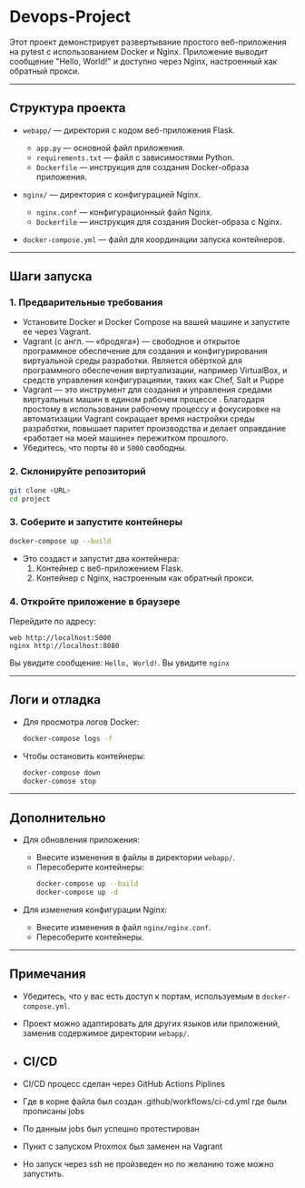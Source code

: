 # Devops-Project

Этот проект демонстрирует развертывание простого веб-приложения на pytest с использованием Docker и Nginx. Приложение выводит сообщение "Hello, World!" и доступно через Nginx, настроенный как обратный прокси.

---

## Структура проекта

- `webapp/` — директория с кодом веб-приложения Flask.
  - `app.py` — основной файл приложения.
  - `requirements.txt` — файл с зависимостями Python.
  - `Dockerfile` — инструкция для создания Docker-образа приложения.

- `nginx/` — директория с конфигурацией Nginx.
  - `nginx.conf` — конфигурационный файл Nginx.
  - `Dockerfile` — инструкция для создания Docker-образа с Nginx.

- `docker-compose.yml` — файл для координации запуска контейнеров.

---

## Шаги запуска

### 1. Предварительные требования

- Установите Docker и Docker Compose на вашей машине и запустите ее через Vagrant.
- Vagrant (с англ. — «бродяга») — свободное и открытое программное обеспечение для создания и конфигурирования виртуальной среды разработки. Является обёрткой для программного обеспечения виртуализации, например VirtualBox, и средств управления конфигурациями, таких как Chef, Salt и Puppe
- Vagrant — это инструмент для создания и управления средами виртуальных машин в едином рабочем процессе . Благодаря простому в использовании рабочему процессу и фокусировке на автоматизации Vagrant сокращает время настройки среды разработки, повышает паритет производства и делает оправдание «работает на моей машине» пережитком прошлого.
- Убедитесь, что порты `80` и `5000` свободны.

### 2. Склонируйте репозиторий

```bash
git clone <URL>
cd project
```

### 3. Соберите и запустите контейнеры

```bash
docker-compose up --build
```

- Это создаст и запустит два контейнера:
  1. Контейнер с веб-приложением Flask.
  2. Контейнер с Nginx, настроенным как обратный прокси.

### 4. Откройте приложение в браузере

Перейдите по адресу:
```plaintext
web http://localhost:5000
nginx http://localhost:8080
```

Вы увидите сообщение: `Hello, World!`.
Вы увидите `nginx`

---

## Логи и отладка

- Для просмотра логов Docker:
  ```bash
  docker-compose logs -f
  ```

- Чтобы остановить контейнеры:
  ```bash
  docker-compose down
  docker-comose stop
  ```

---

## Дополнительно

- Для обновления приложения:
  - Внесите изменения в файлы в директории `webapp/`.
  - Пересоберите контейнеры:
    ```bash
    docker-compose up --build
    docker-compose up -d
    ```

- Для изменения конфигурации Nginx:
  - Внесите изменения в файл `nginx/nginx.conf`.
  - Пересоберите контейнеры.

---

## Примечания

- Убедитесь, что у вас есть доступ к портам, используемым в `docker-compose.yml`.
- Проект можно адаптировать для других языков или приложений, заменив содержимое директории `webapp/`.

- ## CI/CD
- CI/CD процесс сделан через GitHub Actions Piplines
- Где в корне файла был создан .github/workflows/ci-cd.yml где были прописаны jobs
- По данным jobs был успешно протестирован 
- Пункт с запуском Proxmox был заменен на Vagrant
- Но запуск через ssh не пройзведен но по желанию тоже можно запустить.


